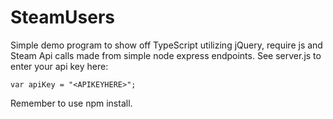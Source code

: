 # SteamUsers

Simple demo program to show off TypeScript utilizing jQuery, require js and Steam Api calls made from simple node express endpoints.
See server.js to enter your api key here:

```
var apiKey = "<APIKEYHERE>";
```

Remember to use npm install.
